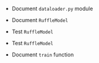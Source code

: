 - Document `dataloader.py` module

- Document `RuffleModel`
- Test `RuffleModel`
    
- Test `RuffleModel`
- Document `train` function
